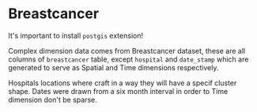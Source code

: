 # Breastcancer

It's important to install `postgis` extension!

Complex dimension data comes from Breastcancer dataset, these are all columns of `breastcancer` table, except `hospital` and `date_stamp` which are generated to serve as Spatial and Time dimensions respectively.

Hospitals locations where craft in a way they will have a specif cluster shape.
Dates were drawn from a six month interval in order to Time dimension don't be sparse.